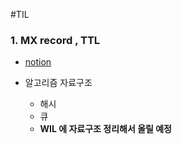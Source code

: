 #TIL

### 1. MX record , TTL

- [notion](https://www.notion.so/9dd10ce9f95048eeb777170faa6e6280)

- 알고리즘 자료구조
  - 해시
  - 큐
  - **WIL 에 자료구조 정리해서 올릴 예정**
